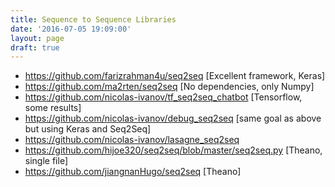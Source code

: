 ```yaml
---
title: Sequence to Sequence Libraries
date: '2016-07-05 19:09:00'
layout: page
draft: true
---
```


* https://github.com/farizrahman4u/seq2seq [Excellent framework, Keras]
* https://github.com/ma2rten/seq2seq  [No dependencies, only Numpy]
* https://github.com/nicolas-ivanov/tf_seq2seq_chatbot [Tensorflow, some results]
* https://github.com/nicolas-ivanov/debug_seq2seq  [same goal as above but using Keras and Seq2Seq]
* https://github.com/nicolas-ivanov/lasagne_seq2seq
* https://github.com/hijoe320/seq2seq/blob/master/seq2seq.py [Theano, single file]
* https://github.com/jiangnanHugo/seq2seq [Theano]